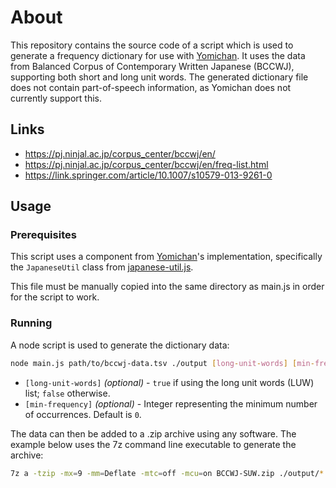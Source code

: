 # About

This repository contains the source code of a script which is used to generate a frequency dictionary for use with [Yomichan](https://github.com/FooSoft/yomichan).
It uses the data from Balanced Corpus of Contemporary Written Japanese (BCCWJ), supporting both short and long unit words.
The generated dictionary file does not contain part-of-speech information, as Yomichan does not currently support this.

## Links

* https://pj.ninjal.ac.jp/corpus_center/bccwj/en/
* https://pj.ninjal.ac.jp/corpus_center/bccwj/en/freq-list.html
* https://link.springer.com/article/10.1007/s10579-013-9261-0

## Usage

### Prerequisites

This script uses a component from [Yomichan](https://github.com/FooSoft/yomichan)'s implementation,
specifically the `JapaneseUtil` class from [japanese-util.js](https://github.com/FooSoft/yomichan/blob/master/ext/js/language/japanese-util.js).

This file must be manually copied into the same directory as main.js in order for the script to work.

### Running

A node script is used to generate the dictionary data:

```sh
node main.js path/to/bccwj-data.tsv ./output [long-unit-words] [min-frequency]
```

* `[long-unit-words]` _(optional)_ - `true` if using the long unit words (LUW) list; `false` otherwise.
* `[min-frequency]` _(optional)_ - Integer representing the minimum number of occurrences. Default is `0`.

The data can then be added to a .zip archive using any software.
The example below uses the 7z command line executable to generate the archive:

```sh
7z a -tzip -mx=9 -mm=Deflate -mtc=off -mcu=on BCCWJ-SUW.zip ./output/*.json
```
